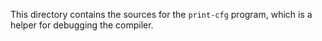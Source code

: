 This directory contains the sources for the `print-cfg` program,
which is a helper for debugging the compiler.

